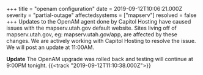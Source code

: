 +++
title = "openam configuration"
date = 2019-09-12T10:06:21.000Z
severity = "partial-outage"
affectedsystems = ["mapserv"]
resolved = false
+++
Updates to the OpenAM agent done by Capitol Hosting have caused issues with the mapserv.utah.gov default website. Sites living off of mapserv.utah.gov, eg: mapserv.utah.gov/app, are affected by these changes. We are actively working with Capitol Hosting to resolve the issue. We will post an update at 11:00AM.

**Update** The OpenAM upgrade was rolled back and testing will continue at 9:00PM tonight. {{<track "2019-09-12T11:10:38.000Z">}}
